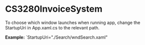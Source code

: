 # CS3280InvoiceSystem

To choose which window launches when running app, change the StartupUri in App.xaml.cs to the relevant path.

**Example:**
`StartupUri="./Search/wndSearch.xaml"

